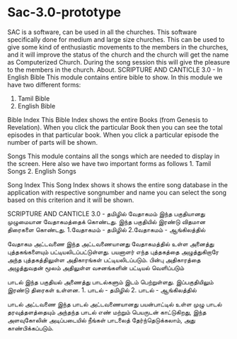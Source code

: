 # Sac-3.0-prototype
SAC is a software, can be used in all the churches. This software specifically done for medium and large size churches. This can be used to give some kind of enthusiastic movements to the members in the churches, and it will improve the status of the church and the church will get the name as Computerized Church. During the song session this will give the pleasure to the members in the church.
About.
SCRIPTURE AND CANTICLE 3.0 - In English
Bible
This module contains entire bible to show. In this module we have two different forms:
1. Tamil Bible
2. English Bible

Bible Index
This Bible Index shows the entire Books (from Genesis to Revelation). When you click the particular Book then you can see the total episodes in that particular book. When you click a particular episode the number of parts will be shown.

Songs
This module contains all the songs which are needed to display in the screen. Here also we have two important forms as follows 1. Tamil Songs 2. English Songs

Song Index
This Song Index shows it shows the entire song database in the application with respective songnumber and name you can select the song based on this criterion and it will be shown.

SCRIPTURE AND CANTICLE 3.0 - தமிழில்
வேதாகமம்
இந்த பகுதியானது முழுமையான வேதாகமத்தைக் கொண்டது. இந்த பகுதியில் இரண்டு விதமான திரைகளை கொண்டது.
1.வேதாகமம் - தமிழில்
2.வேதாகமம் - ஆங்கிலத்தில்

வேதாகம அட்டவணை
இந்த அட்டவணையானது வேதாகமத்தில் உள்ள அனைத்து புத்தகங்களையும் பட்டியலிடப்பட்டுள்ளது. பயனாளர் எந்த புத்தகத்தை அழுத்துகிறாரே அந்த புத்தகத்திலுள்ள அதிகாரங்கள் பட்டியலிடப்படும். பின்பு அதிகாரத்தை அழுத்துவதன் மூலம் அதிலுள்ள வசனங்களின் பட்டியல் வெளிப்படும்

பாடல்
இந்த பகுதியல் அணைத்து பாடல்களும் இடம் பெற்றுள்ளது. இப்பகுதியிலும் இரண்டு திரைகள் உள்ளன. 1. பாடல் - தமிழில் 2. பாடல் - ஆங்கிலத்தில்

பாடல் அட்டவணை
இந்த பாடல் அட்டவணையானது பயன்பாட்டில் உள்ள முழு பாடல் தரவுத்தளத்தையும் அந்தந்த பாடல் எண் மற்றும் பெயருடன் காட்டுகிறது, இந்த அளவுகோலின் அடிப்படையில் நீங்கள் பாடலைத் தேர்ந்தெடுக்கலாம், அது காண்பிக்கப்படும்.

